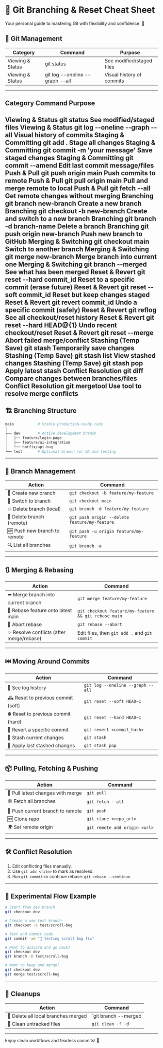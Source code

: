 # 🧠 Git Branching & Reset Cheat Sheet

Your personal guide to mastering Git with flexibility and confidence. 💪

## 🌱 Git Management

| Category                                 | Command |  Purpose |
|----------------------------------------|---------|----------|
| Viewing & Status   |	git status	                    | See modified/staged files |
| Viewing & Status	 |  git log --oneline --graph --all	| Visual history of commits |

---


Category	            Command	                        Purpose
------------------------------------------------------------------------------------
 Viewing & Status   	git status	                    See modified/staged files
 Viewing & Status	    git log --oneline --graph --all	Visual history of commits
 Staging & Committing	git add .	                    Stage all changes
 Staging & Committing	git commit -m 'your message'	 Save staged changes
 Staging & Committing	git commit --amend	            Edit last commit message/files
 Push & Pull	        git push origin main	        Push commits to remote
 Push & Pull	        git pull origin main	        Pull and merge remote to local
 Push & Pull	        git fetch --all	                Get remote changes without merging
 Branching	            git branch new-branch	        Create a new branch
 Branching	            git checkout -b new-branch	    Create and switch to a new branch
 Branching	            git branch -d branch-name	    Delete a branch
 Branching	            git push origin new-branch	    Push new branch to GitHub
 Merging & Switching	git checkout main	            Switch to another branch
 Merging & Switching	git merge new-branch	        Merge branch into current one
 Merging & Switching	git branch --merged	            See what has been merged
 Reset & Revert	        git reset --hard commit_id	    Reset to a specific commit (erase future)
 Reset & Revert	        git reset --soft commit_id	    Reset but keep changes staged
 Reset & Revert	        git revert commit_id	        Undo a specific commit (safely)
 Reset & Revert	        git reflog	                    See all checkout/reset history
 Reset & Revert     	git reset --hard HEAD@{1}	    Undo recent checkout/reset
 Reset & Revert	        git reset --merge	            Abort failed merge/conflict
 Stashing (Temp Save)	git stash	                    Temporarily save changes
 Stashing (Temp Save)	git stash list	                View stashed changes
 Stashing (Temp Save)	git stash pop	                Apply latest stash
 Conflict Resolution	git diff	                    Compare changes between branches/files
 Conflict Resolution	git mergetool	                Use tool to resolve merge conflicts
-----------------------------------------------------------------------------------------------------





## 🏗️ Branching Structure

```bash
main           # Stable production-ready code
│
├── dev        # Active development branch
│   ├── feature/login-page
│   ├── feature/ai-integration
│   └── hotfix/api-bug
└── test       # Optional branch for QA and testing
```

---

## 🌱 Branch Management

| Action                                | Command |
|---------------------------------------|---------|
| 🚀 Create new branch                  | `git checkout -b feature/my-feature` |
| 🔄 Switch to branch                   | `git checkout main` |
| 💥 Delete branch (local)             | `git branch -d feature/my-feature` |
| 🧨 Delete branch (remote)            | `git push origin --delete feature/my-feature` |
| 🆙 Push new branch to remote         | `git push -u origin feature/my-feature` |
| 🔍 List all branches                 | `git branch -a` |

---

## 🔃 Merging & Rebasing

| Action                                 | Command |
|----------------------------------------|---------|
| ⬅️ Merge branch into current branch    | `git merge feature/my-feature` |
| 🔀 Rebase feature onto latest main     | `git checkout feature/my-feature && git rebase main` |
| 🧹 Abort rebase                        | `git rebase --abort` |
| ✨ Resolve conflicts (after merge/rebase) | Edit files, then `git add .` and `git commit` |

---

## ⏮️ Moving Around Commits

| Action                                  | Command |
|-----------------------------------------|---------|
| 🧭 See log history                      | `git log --oneline --graph --all` |
| 🕰️ Reset to previous commit (soft)     | `git reset --soft HEAD~1` |
| ⛔ Reset to previous commit (hard)      | `git reset --hard HEAD~1` |
| 🔄 Revert a specific commit             | `git revert <commit_hash>` |
| 📌 Stash current changes                | `git stash` |
| 📂 Apply last stashed changes           | `git stash pop` |

---

## 📦 Pulling, Fetching & Pushing

| Action                                 | Command |
|----------------------------------------|---------|
| 🔄 Pull latest changes with merge      | `git pull` |
| 🕸️ Fetch all branches                  | `git fetch --all` |
| 🎯 Push current branch to remote       | `git push` |
| 🆕 Clone repo                          | `git clone <repo_url>` |
| 🌍 Set remote origin                   | `git remote add origin <url>` |

---

## 🛠️ Conflict Resolution

1. Edit conflicting files manually.
2. Use `git add <file>` to mark as resolved.
3. Run `git commit` or continue rebase: `git rebase --continue`.

---

## 🧪 Experimental Flow Example

```bash
# Start from dev branch
git checkout dev

# Create a new test branch
git checkout -b test/scroll-bug

# Test and commit code
git commit -am "🧪 testing scroll bug fix"

# Want to discard and go back?
git checkout dev
git branch -D test/scroll-bug

# Want to keep and merge?
git checkout dev
git merge test/scroll-bug
```

---

## 🧹 Cleanups

| Action                              | Command |
|-------------------------------------|---------|
| 🧽 Delete all local branches merged | `git branch --merged | grep -v '\*\|main' | xargs git branch -d` |
| 🧽 Clean untracked files            | `git clean -f -d` |

---

Enjoy clean workflows and fearless commits! 🚀


